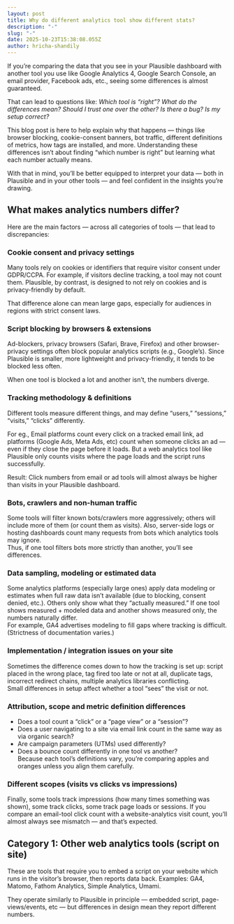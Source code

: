 ```yaml
---
layout: post
title: Why do different analytics tool show different stats?
description: "-"
slug: "-"
date: 2025-10-23T15:38:08.055Z
author: hricha-shandily
---
```

If you’re comparing the data that you see in your Plausible dashboard with another tool you use like Google Analytics 4, Google Search Console, an email provider, Facebook ads, etc., seeing some differences is almost guaranteed.

That can lead to questions like: *Which tool is “right”? What do the differences mean? Should I trust one over the other? Is there a bug? Is my setup correct?*

This blog post is here to help explain why that happens — things like browser blocking, cookie-consent banners, bot traffic, different definitions of m﻿etrics, how tags are installed, and more. Understanding these differences isn’t about finding “which number is right” but learning what each number actually means. 

With that in mind, you’ll be better equipped to interpret your data — both in Plausible and in your other tools — and feel confident in the insights you’re drawing.

## What makes analytics numbers differ?

Here are the main factors — across all categories of tools — that lead to discrepancies:

### Cookie consent and privacy settings

Many tools rely on cookies or identifiers that require visitor consent under GDPR/CCPA. For example, if visitors decline tracking, a tool may not count them. Plausible, by contrast, is designed to not rely on cookies and is privacy-friendly by default.

That difference alone can mean large gaps, especially for audiences in regions with strict consent laws.

### Script blocking by browsers & extensions

Ad-blockers, privacy browsers (Safari, Brave, Firefox) and other browser-privacy settings often block popular analytics scripts (e.g., Google’s). Since Plausible is smaller, more lightweight and privacy-friendly, it tends to be blocked less often.

When one tool is blocked a lot and another isn’t, the numbers diverge.

### Tracking methodology & definitions

Different tools measure different things, and may define “users,” “sessions,” “visits,” “clicks” differently.

For eg., Email platforms count every click on a tracked email link, ad platforms (Google Ads, Meta Ads, etc) count when someone clicks an ad — even if they close the page before it loads. But a web analytics tool like Plausible only counts visits where the page loads and the script runs successfully.

Result: Click numbers from email or ad tools will almost always be higher than visits in your Plausible dashboard.

### Bots, crawlers and non-human traffic

Some tools will filter known bots/crawlers more aggressively; others will include more of them (or count them as visits). Also, server-side logs or hosting dashboards count many requests from bots which analytics tools may ignore.\
Thus, if one tool filters bots more strictly than another, you’ll see differences.

### Data sampling, modeling or estimated data

Some analytics platforms (especially large ones) apply data modeling or estimates when full raw data isn’t available (due to blocking, consent denied, etc.). Others only show what they “actually measured.” If one tool shows measured + modeled data and another shows measured only, the numbers naturally differ.\
For example, GA4 advertises modeling to fill gaps where tracking is difficult.\
(Strictness of documentation varies.)

### Implementation / integration issues on your site

Sometimes the difference comes down to how the tracking is set up: script placed in the wrong place, tag fired too late or not at all, duplicate tags, incorrect redirect chains, multiple analytics libraries conflicting.\
Small differences in setup affect whether a tool “sees” the visit or not.

### Attribution, scope and metric definition differences

* Does a tool count a “click” or a “page view” or a “session”?
* Does a user navigating to a site via email link count in the same way as via organic search?
* Are campaign parameters (UTMs) used differently?
* Does a bounce count differently in one tool vs another?\
  Because each tool’s definitions vary, you’re comparing apples and oranges unless you align them carefully.

### Different scopes (visits vs clicks vs impressions)

Finally, some tools track impressions (how many times something was shown), some track clicks, some track page loads or sessions. If you compare an email-tool click count with a website-analytics visit count, you’ll almost always see mismatch — and that’s expected.

## Category 1: Other web analytics tools (script on site)

These are tools that require you to embed a script on your website which runs in the visitor’s browser, then reports data back. Examples: GA4, Matomo, Fathom Analytics, Simple Analytics, Umami.

They operate similarly to Plausible in principle — embedded script, page-views/events, etc — but differences in design mean they report different numbers.
